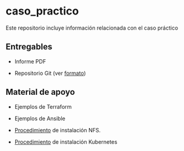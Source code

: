 # caso_practico
Este repositorio incluye información relacionada con el caso práctico

## Entregables

* Informe PDF

* Repositorio Git (ver [formato](formato.md))

## Material de apoyo

* Ejemplos de Terraform

* Ejemplos de Ansible

* [Procedimiento](procedimiento_servidor_nfs.md) de instalación NFS.

* [Procedimiento](procedimiento_kubernetes.md) de instalación Kubernetes
